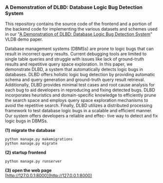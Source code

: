 ### A Demonstration of DLBD: Database Logic Bug Detection System

This repository contains the source code of the frontend and a portion of the backend code for implementing the various datasets and schemes used in our "[A Demonstration of DLBD: Database Logic Bug Detection System](https://www.vldb.org/pvldb/vol16/p3914-wu.pdf)" VLDB demo paper.  

Database management systems (DBMSs) are prone to logic bugs that can result in incorrect query results. Current debugging tools are limited to single table queries and struggle with issues like lack of ground-truth results and repetitive query space exploration. In this paper, we demonstrate DLBD, a system that automatically detects logic bugs in databases. DLBD offers holistic logic bug detection by providing automatic schema and query generation and ground-truth query result retrieval. Additionally, DLBD provides minimal test cases and root cause analysis for each bug to aid developers in reproducing and fixing detected bugs. DLBD incorporates heuristics and domain-specific knowledge to efficiently prune the search space and employs query space exploration mechanisms to avoid the repetitive search. Finally, DLBD utilizes a distributed processing framework to test database logic bugs in a scalable and efficient manner. Our system offers developers a reliable and effec- tive way to detect and fix logic bugs in DBMSs.  

**(1) migrate the database**  
```
python manage.py makemigrations    
python manage.py migrate
```
**(2) startup frontend**
```
python manage.py runserver
```

**(3) open the web page**  
[http://127.0.0.1:8000](http://127.0.0.1:8000)

